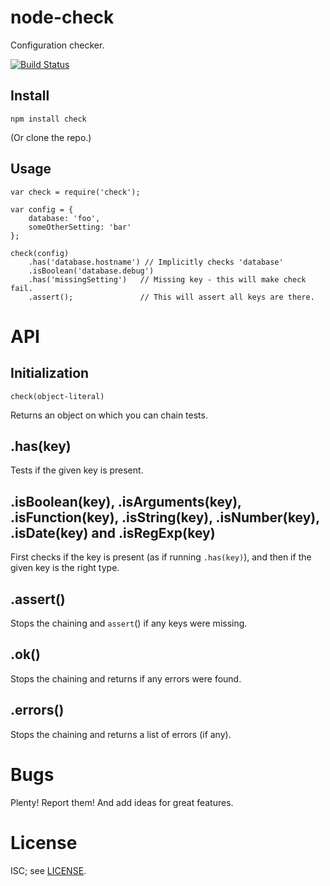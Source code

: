 node-check
==========

Configuration checker.

[![Build Status](https://secure.travis-ci.org/msiebuhr/node-check.png?branch=master)](http://travis-ci.org/msiebuhr/node-check)

Install
-------

    npm install check

(Or clone the repo.)

Usage
-----

    var check = require('check');

	var config = {
	    database: 'foo',
		someOtherSetting: 'bar'
	};

	check(config)
		.has('database.hostname') // Implicitly checks 'database'
		.isBoolean('database.debug')
		.has('missingSetting')   // Missing key - this will make check fail.
		.assert();               // This will assert all keys are there.
	
API
===

Initialization
--------------

    check(object-literal)

Returns an object on which you can chain tests.

.has(key)
---------

Tests if the given key is present.

.isBoolean(key), .isArguments(key), .isFunction(key), .isString(key), .isNumber(key), .isDate(key) and .isRegExp(key)
---------------------------------------------------------------------------------------------------------------------

First checks if the key is present (as if running `.has(key)`), and then if the
given key is the right type.

.assert()
---------

Stops the chaining and `assert`() if any keys were missing.

.ok()
-----

Stops the chaining and returns if any errors were found.

.errors()
---------

Stops the chaining and returns a list of errors (if any).

Bugs
====

Plenty! Report them! And add ideas for great features.

License
=======

ISC; see [LICENSE](https://github.com/msiebuhr/node-check/blob/master/LICENSE).
